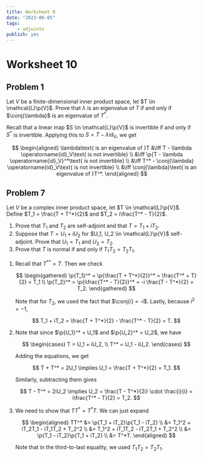 ```yaml
---
title: Worksheet 9
date: "2023-06-05"
tags:
    - adjoints
publish: yes
---
```


# Worksheet 10

## Problem 1

Let $V$ be a finite-dimensional inner product space, let $T \in \mathcal{L}\p{V}$. Prove that $\lambda$ is an eigenvalue of $T$ if and only if $\conj{\lambda}$ is an eigenvalue of $T^*$.

<solution>

Recall that a linear map $S \in \mathcal{L}\p{V}$ is invertible if and only if $S^*$ is invertible. Applying this to $S = T - \lambda \operatorname{id}_V$, we get

$$
\begin{aligned}
  \lambda\text{ is an eigenvalue of }T
    &\iff T - \lambda \operatorname{id}_V\text{ is not invertible} \\
    &\iff \p{T - \lambda \operatorname{id}_V}^*\text{ is not invertible} \\
    &\iff T^* - \conj{\lambda} \operatorname{id}_V\text{ is not invertible} \\
    &\iff \conj{\lambda}\text{ is an eigenvalue of }T^*.
\end{aligned}
$$

</solution>

## Problem 7

Let $V$ be a complex inner product space, let $T \in \mathcal{L}\p{V}$. Define $T_1 = \frac{T + T^*}{2}$ and $T_2 = i\frac{T^* - T}{2}$.

1. Prove that $T_1$ and $T_2$ are self-adjoint and that $T = T_1 + iT_2$.
2. Suppose that $T = U_1 + iU_2$ for $U_1, U_2 \in \mathcal{L}\p{V}$ self-adjoint. Prove that $U_1 = T_1$ and $U_2 = T_2$.
3. Prove that $T$ is normal if and only if $T_1T_2 = T_2T_1$.

<solution>

1. Recall that $T^{**} = T$. Then we check

    $$
    \begin{gathered}
      \p{T_1}^*
        = \p{\frac{T + T^*}{2}}^*
        = \frac{T^* + T}{2}
        = T_1 \\
      \p{T_2}^*
        = \p{i\frac{T^* - T}{2}}^*
        = -i \frac{T - T^*}{2}
        = T_2.
    \end{gathered}
    $$

    Note that for $T_2$, we used the fact that $\conj{i} = -i$. Lastly, because $i^2 = -1$,

    $$
    T_1 + iT_2
      = \frac{T + T^*}{2} - \frac{T^* - T}{2}
      = T.
    $$

2. Note that since $\p{U_1}^* = U_1$ and $\p{U_2}^* = U_2$, we have

    $$
    \begin{cases}
      T = U_1 + iU_2, \\
      T^* = U_1 - iU_2.
    \end{cases}
    $$

    Adding the equations, we get

    $$
    T + T^* = 2U_1
    \implies U_1 = \frac{T + T^*}{2} = T_1.
    $$

    Similarly, subtracting them gives

    $$
    T - T^* = 2iU_2
    \implies U_2
        = \frac{T - T^*}{2i} \cdot \frac{i}{i}
        = i\frac{T^* - T}{2}
        = T_2.
    $$

3. We need to show that $TT^* = T^*T$. We can just expand

    $$
    \begin{aligned}
      TT^*
        &= \p{T_1 + iT_2}\p{T_1 - iT_2} \\
        &= T_1^2 + iT_2T_1 - iT_1T_2 + T_2^2 \\
        &= T_1^2 + iT_1T_2 - iT_2T_1 + T_2^2 \\
        &= \p{T_1 - iT_2}\p{T_1 + iT_2} \\
        &= T^*T.
    \end{aligned}
    $$

    Note that in the third-to-last equality, we used $T_1T_2 = T_2T_1$.

</solution>
